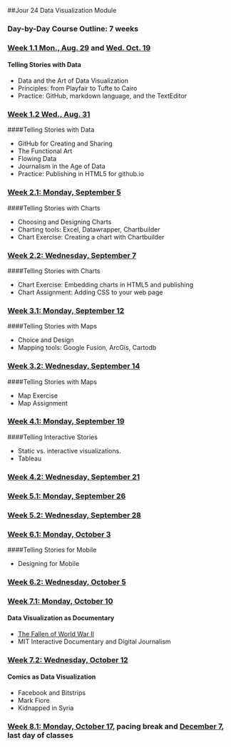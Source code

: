 ##Jour 24 Data Visualization Module

### Day-by-Day Course Outline: 7 weeks

### [Week 1.1     Mon., Aug. 29](WeeklySchedule/week01-01.md) and [Wed. Oct. 19](WeeklySchedule/week01-01.md)
#### Telling Stories with Data
- Data and the Art of Data Visualization
- Principles: from Playfair to Tufte to Cairo
- Practice: GitHub, markdown language, and the TextEditor

### [Week 1.2      Wed., Aug. 31](WeeklySchedule/week01-02.md)
####Telling Stories with Data

- GitHub for Creating and Sharing
- The Functional Art
- Flowing Data
- Journalism in the Age of Data
- Practice: Publishing in HTML5 for github.io

### [Week 2.1: Monday, September 5](WeeklySchedule/week02-01.md)

####Telling Stories with Charts
- Choosing and Designing Charts
- Charting tools: Excel, Datawrapper, Chartbuilder
- Chart Exercise: Creating a chart with Chartbuilder

### [Week 2.2: Wednesday, September 7](WeeklySchedule/week02-02.md)

####Telling Stories with Charts
- Chart Exercise: Embedding charts in HTML5 and publishing
- Chart Assignment: Adding CSS to your web page

### [Week 3.1: Monday, September 12](WeeklySchedule/week03-01.md)

####Telling Stories with Maps
- Choice and Design
- Mapping tools: Google Fusion, ArcGis, Cartodb

### [Week 3.2: Wednesday, September 14](WeeklySchedule/week03-02.md)

####Telling Stories with Maps
- Map Exercise
- Map Assignment

### [Week 4.1: Monday, September 19](WeeklySchedule/week04-01.md)

####Telling Interactive Stories
- Static vs. interactive visualizations.
- Tableau

### [Week 4.2: Wednesday, September 21](WeeklySchedule/week04-02.md)


### [Week 5.1: Monday, September 26](WeeklySchedule/week05-01.md)


### [Week 5.2: Wednesday, September 28](WeeklySchedule/week05-02.md)


### [Week 6.1: Monday, October 3](WeeklySchedule/week06-01.md)

####Telling Stories for Mobile
- Designing for Mobile

### [Week 6.2: Wednesday, October 5](WeeklySchedule/week06-02.md)


### [Week 7.1: Monday, October 10](WeeklySchedule/week07-01.md)

#### Data Visualization as Documentary
- [The Fallen of World War II](http://www.fallen.io/ww2/)
- MIT Interactive Documentary and Digital Journalism

### [Week 7.2: Wednesday, October 12](WeeklySchedule/week07-02.md)

#### Comics as Data Visualization
- Facebook and Bitstrips
- Mark Fiore
- Kidnapped in Syria

### [Week 8.1: Monday, October 17](WeeklySchedule/week08-01.md), pacing break and [December 7](WeeklySchedule/week08-01.md), last day of classes


